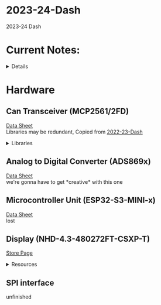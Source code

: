 # 2023-24-Dash
2023-24 Dash


# Current Notes:
<details>
  This revision has not been compiled, nor flashed to the ESP. 
  Comments starting with LOOK INTO -> are lines or chunks of code with components that need deeper understanding or can be improved. Riley/Henry here would be a good place to start.
</details>

# Hardware
## Can Transceiver (MCP2561/2FD)
[Data Sheet](https://ww1.microchip.com/downloads/en/DeviceDoc/20005284A.pdf)  
Libraries may be redundant, Copied from [2022-23-Dash](https://github.com/mstfsae/2023-Dash)  
<details>
  <summary>Libraries</summary>
    
  ### CAN.h
  [Download](https://www.arduino.cc/reference/en/libraries/can/)  
  [GitHub/Docs/Examples](https://github.com/sandeepmistry/arduino-CAN?tab=readme-ov-file) 
  This appears to not be used unless another library is dependent on it.
  
  ### CAN_config.h
  unfinished
  
  ### ESP32CAN.h
  [GitHub](https://github.com/miwagner/ESP32-Arduino-CAN/tree/master)
  
  ### can_regdef.h
  unfinished  

</details>

## Analog to Digital Converter (ADS869x)
[Data Sheet](https://www.ti.com/lit/ds/symlink/ads8698.pdf?ts=1708044397958)  
we're gonna have to get \*creative\* with this one

## Microcontroller Unit (ESP32-S3-MINI-x)
[Data Sheet](https://www.espressif.com/sites/default/files/documentation/esp32-s3-mini-1_mini-1u_datasheet_en.pdf)  
lost


## Display (NHD-4.3-480272FT-CSXP-T)
[Store Page](https://newhavendisplay.com/4-3-inch-ips-480x272px-eve2-resistive-tft/)  
<details>

  <summary>Resources</summary>

  [FT81x advanced embedded video engine datasheet](https://support.newhavendisplay.com/hc/en-us/article_attachments/6963168242711)  
  [FT800 Example with Arduino](https://www.ftdichip.com/Support/Documents/AppNotes/AN_275_FT800_Example_with_Arduino.pdf)  
  [FT800 Arduino Library Docs](https://www.ftdichip.com/Support/Documents/AppNotes/AN_318_Arduino_Library_For_FT800_Series.pdf)  
  [Emulator Library Docs](https://www.ftdichip.com/Support/Documents/AppNotes/AN_281_FT800_Emulator_Library_User_Guide.pdf)  
  [Programmers Guide](https://www.ftdichip.com/Support/Documents/ProgramGuides/FT800%20Programmers%20Guide.pdf)  
  [Another Guide](https://newhavendisplay.com/blog/using-gameduino-2-library-with-eve2-tft-modules/)  
  [Gameduino2 Library](https://github.com/jamesbowman/gd2-lib)  
  
</details>

## SPI interface
unfinished
